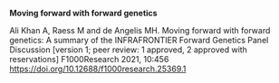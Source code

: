 **Moving forward with forward genetics**

Ali Khan A, Raess M and de Angelis MH. Moving forward with forward genetics: A summary of the INFRAFRONTIER Forward Genetics Panel Discussion [version 1; peer review: 1 approved, 2 approved with reservations] F1000Research 2021, 10:456 https://doi.org/10.12688/f1000research.25369.1

<br>
